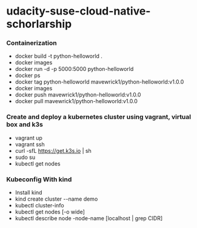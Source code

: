 # udacity-suse-cloud-native-schorlarship

### Containerization

- docker build -t python-helloworld .
- docker images
- docker run -d -p 5000:5000 python-helloworld
- docker ps
- docker tag python-helloworld mavewrick1/python-helloworld:v1.0.0
- docker images
- docker push mavewrick1/python-helloworld:v1.0.0
- docker pull mavewrick1/python-helloworld:v1.0.0

### Create and deploy a kubernetes cluster using vagrant, virtual box and k3s

- vagrant up
- vagrant ssh
- curl -sfL https://get.k3s.io | sh
- sudo su
- kubectl get nodes

### Kubeconfig With kind

- Install kind
- kind create cluster --name demo
- kubectl cluster-info
- kubectl get nodes [-o wide]
- kubectl describe node -node-name [localhost | grep CIDR]
